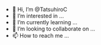 - 👋 Hi, I’m @TatsuhiroC
- 👀 I’m interested in ...
- 🌱 I’m currently learning ...
- 💞️ I’m looking to collaborate on ...
- 📫 How to reach me ...

<!---
TatsuhiroC/TatsuhiroC is a ✨ special ✨ repository because its `README.md` (this file) appears on your GitHub profile.
You can click the Preview link to take a look at your changes.
--->

